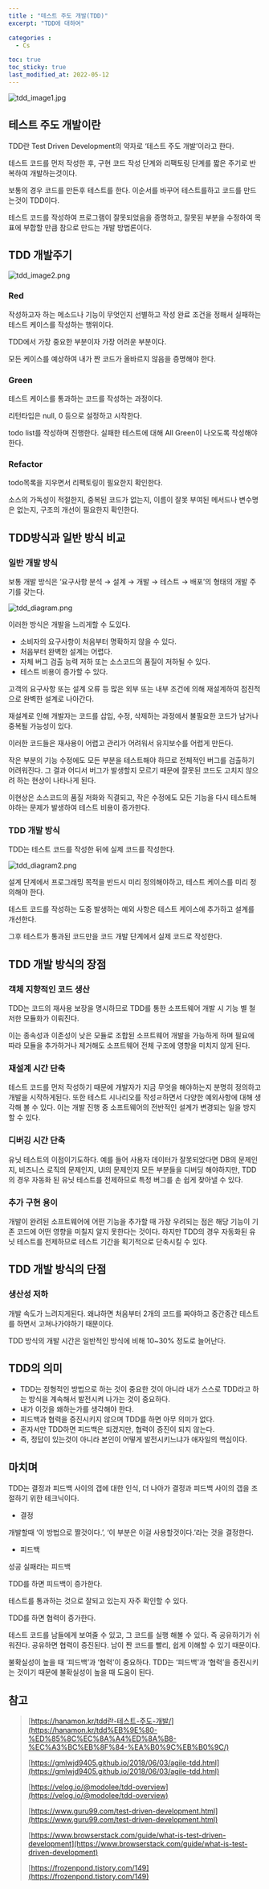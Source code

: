 ```yaml
---
title : "테스트 주도 개발(TDD)"
excerpt: "TDD에 대하여"

categories :
  - Cs

toc: true
toc_sticky: true
last_modified_at: 2022-05-12
---
```


![tdd_image1.jpg](/assets/images/tdd_image1.jpg?raw=true)

## 테스트 주도 개발이란

TDD란 Test Driven Development의 약자로 ‘테스트 주도 개발’이라고 한다.

테스트 코드를 먼저 작성한 후, 구현 코드 작성 단계와 리팩토링 단계를 짧은 주기로 반복하여 개발하는것이다.

보통의 경우 코드를 만든후 테스트를 한다. 이순서를 바꾸어 테스트를하고 코드를 만드는것이 TDD이다.

테스트 코드를 작성하여 프로그램이 잘못되었음을 증명하고, 잘못된 부분을 수정하여 목표에 부합할 만큼 참으로 만드는 개발 방법론이다.

## TDD 개발주기

![tdd_image2.png](/assets/images/tdd_image2.png?raw=true)

### Red

작성하고자 하는 메소드나 기능이 무엇인지 선별하고 작성 완료 조건을 정해서 실패하는 테스트 케이스를 작성하는 행위이다.

TDD에서 가장 중요한 부분이자 가장 어려운 부분이다.

모든 케이스를 예상하여 내가 짠 코드가 올바르지 않음을 증명해야 한다.

### Green

테스트 케이스를 통과하는 코드를 작성하는 과정이다.

리턴타입은 null, 0 등으로 설정하고 시작한다.

todo list를 작성하며 진행한다. 실패한 테스트에 대해 All Green이 나오도록 작성해야 한다.

### Refactor

todo목록을 지우면서 리팩토링이 필요한지 확인한다.

소스의 가독성이 적절한지, 중복된 코드가 없는지, 이름이 잘못 부여된 메서드나 변수명은 없는지, 구조의 개선이 필요한지 확인한다.

## TDD방식과 일반 방식 비교

### 일반 개발 방식

보통 개발 방식은 ‘요구사항 분석 → 설계 → 개발 → 테스트 → 배포’의 형태의 개발 주기를 갖는다.

![tdd_diagram.png](/assets/images/tdd_diagram.png?raw=true)

이러한 방식은 개발을 느리게할 수 도있다.

- 소비자의 요구사항이 처음부터 명확하지 않을 수 있다.
- 처음부터 완벽한 설계는 어렵다.
- 자체 버그 검출 능력 저하 또는 소스코드의 품질이 저하될 수 있다.
- 테스트 비용이 증가할 수 있다.

고객의 요구사항 또는 설계 오류 등 많은 외부 또는 내부 조건에 의해 재설계하여 점진적으로 완벽한 설계로 나아간다.

재설계로 인해 개발자는 코드를 삽입, 수정, 삭제하는 과정에서 불필요한 코드가 남거나 중복될 가능성이 있다.

이러한 코드들은 재사용이 어렵고 관리가 어려워서 유지보수를 어렵게 만든다.

작은 부분의 기능 수정에도 모든 부분을 테스트해야 하므로 전체적인 버그를 검출하기 어려워진다. 그 결과 어디서 버그가 발생할지 모르기 때문에 잘못된 코드도 고치지 않으려 하는 현상이 나타나게 된다.

이현상은 소스코드의 품질 저화와 직결되고, 작은 수정에도 모든 기능을 다시 테스트해야하는 문제가 발생하여 테스트 비용이 증가한다.

### TDD 개발 방식

TDD는 테스트 코드를 작성한 뒤에 실제 코드를 작성한다.

![tdd_diagram2.png](/assets/images/tdd_diagram2.png?raw=true)

 설계 단계에서 프로그래밍 목적을 반드시 미리 정의해야하고, 테스트 케이스를 미리 정의해야 한다.

테스트 코드를 작성하는 도중 발생하는 예외 사항은 테스트 케이스에 추가하고 설계를 개선한다.

그후 테스트가 통과된 코드만을 코드 개발 단계에서 실제 코드로 작성한다.

## TDD 개발 방식의 장점

### 객체 지향적인 코드 생산

TDD는 코드의 재사용 보장을 명시하므로 TDD를 통한 소프트웨어 개발 시 기능 별 철저한 모듈화가 이뤄진다.

이는 종속성과 이존성이 낮은 모듈로 조합된 소프트웨어 개발을 가능하게 하며 필요에 따라 모듈을 추가하거나 제거해도 소프트웨어 전체 구조에 영향을 미치지 않게 된다.

### 재설계 시간 단축

테스트 코드를 먼저 작성하기 때문에 개발자가 지금 무엇을 해야하는지 분명히 정의하고 개발을 시작하게된다. 또한 테스트 시나리오를 작성ㄹ하면서 다양한 예외사항에 대해 생각해 볼 수 있다. 이는 개발 진행 중 소프트웨어의 전반적인 설계가 변경되는 일을 방지할 수 있다.

### 디버깅 시간 단축

유닛 테스트의 이점이기도하다. 예를 들어 사용자 데이터가 잘못되었다면 DB의 문제인지, 비즈니스 로직의 문제인지, UI의 문제인지 모든 부분들을 디버딩 해야하지만, TDD의 경우 자동화 된 유닛 테스트를 전제하므로 특정 버그를 손 쉽게 찾아낼 수 있다.

### 추가 구현 용이

개발이 완려된 소프트웨어에 어떤 기능을 추가할 때 가장 우려되는 점은 해당 기능이 기존 코드에 어떤 영향을 미칠지 알지 못한다는 것이다. 하지만 TDD의 경우 자동화된 유닛 테스트를 전제하므로 테스트 기간을 획기적으로 단축시킬 수 있다.

## TDD 개발 방식의 단점

### 생산성 저하

개발 속도가 느려지게된다. 왜냐하면 처음부터 2개의 코드를 짜야하고 중간중간 테스트를 하면서 고쳐나가야하기 때문이다.

TDD 방식의 개발 시간은 일반적인 방식에 비해 10~30% 정도로 늘어난다.

## TDD의 의미

- TDD는 정형적인 방법으로 하는 것이 중요한 것이 아니라 내가 스스로 TDD라고 하는 방식을 계속해서 발전시켜 나가는 것이 중요하다.
- 내가 이것을 왜하는가를 생각해야 한다.
- 피드백과 협력을 증진시키지 않으며 TDD를 하면 아무 의미가 없다.
- 혼자서만 TDD하면 피드백은 되겠지만, 협력이 증진이 되지 않는다.
- 즉, 정답이 있는것이 아니라 본인이 어떻게 발전시키느냐가 애자일의 핵심이다.

## 마치며

TDD는 결정과 피드백 사이의 갭에 대한 인식, 더 나아가 결정과 피드백 사이의 갭을 조절하기 위한 테크닉이다.

- 결정

개발할때 ‘이 방법으로 짤것이다.’, ‘이 부분은 이걸 사용할것이다.’라는 것을 결정한다.

- 피드백

성공 실패라는 피드백

TDD를 하면 피드백이 증가한다.

테스트를 통과하는 것으로 잘되고 있는지 자주 확인할 수 있다.

TDD를 하면 협력이 증가한다.

테스트 코드를 남들에게 보여줄 수 있고, 그 코드를 실행 해볼 수 있다. 즉 공유하기가 쉬워진다. 공유하면 협력이 증진된다. 남이 짠 코드를 빨리, 쉽게 이해할 수 있기 때문이다.

불확실성이 높을 때 ‘피드백’과 ‘협력'이 중요하다. TDD는 ‘피드백'과 ‘협력’을 증진시키는 것이기 때문에 불확실성이 높을 때 도움이 된다.

## 참고

> [https://hanamon.kr/tdd란-테스트-주도-개발/](https://hanamon.kr/tdd%EB%9E%80-%ED%85%8C%EC%8A%A4%ED%8A%B8-%EC%A3%BC%EB%8F%84-%EA%B0%9C%EB%B0%9C/)
>
> [https://gmlwjd9405.github.io/2018/06/03/agile-tdd.html](https://gmlwjd9405.github.io/2018/06/03/agile-tdd.html)
>
> [https://velog.io/@modolee/tdd-overview](https://velog.io/@modolee/tdd-overview)
>
> [https://www.guru99.com/test-driven-development.html](https://www.guru99.com/test-driven-development.html)
>
> [https://www.browserstack.com/guide/what-is-test-driven-development](https://www.browserstack.com/guide/what-is-test-driven-development)
>
> [https://frozenpond.tistory.com/149](https://frozenpond.tistory.com/149)
>
